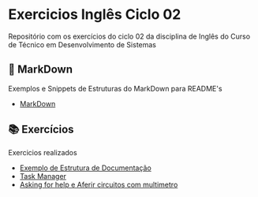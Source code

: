 # Exercicios Inglês Ciclo 02

Repositório com os exercícios do ciclo 02 da disciplina de Inglês do Curso de Técnico em Desenvolvimento de Sistemas

## 📑 MarkDown

Exemplos e Snippets de Estruturas do MarkDown para README's

* [MarkDown](./markdownExamples.md)

## 📚 Exercícios

Exercicios realizados

* [Exemplo de Estrutura de Documentação](./exemploEstruturaDocumentacao(docs)/)
* [Task Manager](./exercicioTaskManager/)
* [Asking for help e Aferir circuitos com multimetro](./aulaConteúdo10.txt)
